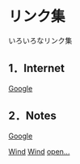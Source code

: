 # リンク集
いろいろなリンク集

## 1．Internet
[Google](https://www.google.co.jp/)

## 2．Notes
[Google](https://www.google.co.jp/)

[Wind](C:\Users\kazuh\OneDrive\ドキュメント\お仕事)
[Wind](C:\Users\kazuh\OneDrive\ドキュメント\お仕事)
<a href="file:///C:\Users\kazuh\OneDrive\">open...</a>


<!--
**mikanmuki/mikanmuki** is a ✨ _special_ ✨ repository because its `README.md` (this file) appears on your GitHub profile.

Here are some ideas to get you started:

- 🔭 I’m currently working on ...
- 🌱 I’m currently learning ...
- 👯 I’m looking to collaborate on ...
- 🤔 I’m looking for help with ...
- 💬 Ask me about ...
- 📫 How to reach me: ...
- 😄 Pronouns: ...
- ⚡ Fun fact: ...
-->
